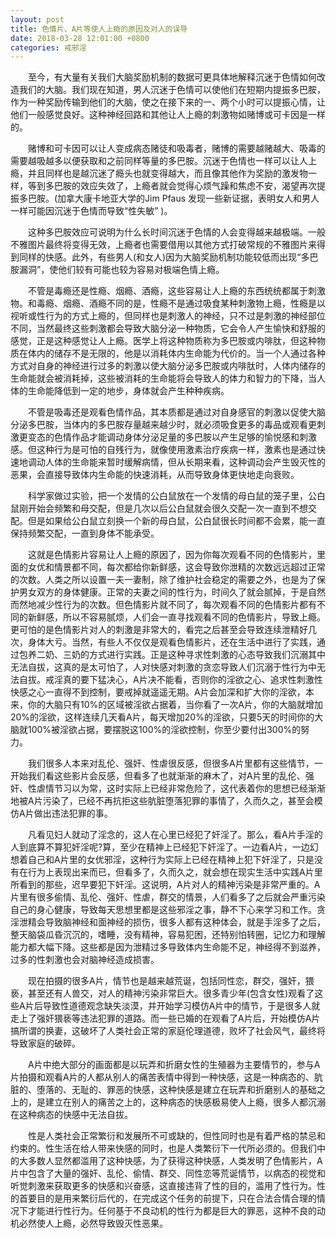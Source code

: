 ```yaml
---
layout: post
title: 色情片、A片等使人上瘾的原因及对人的误导
date: 2018-03-28 12:01:00 +0800
categories: 戒邪淫
---
```


　　至今，有大量有关我们大脑奖励机制的数据可更具体地解释沉迷于色情如何改造我们的大脑。我们现在知道，男人沉迷于色情可以使他们在短期内提振多巴胺，作为一种奖励传输到他们的大脑，使之在接下来的一、两个小时可以提振心情，让他们一般感觉良好。这种神经回路和其他让人上瘾的刺激物如赌博或可卡因是一样的。
　　赌博和可卡因可以让人变成病态赌徒和吸毒者，赌博的需要越赌越大、吸毒的需要越吸越多以便获取和之前同样等量的多巴胺。沉迷于色情也一样可以让人上瘾，并且同样也是越沉迷了瘾头也就变得越大，而且像其他作为奖励的激发物一样，等到多巴胺的效应失效了，上瘾者就会觉得心烦气躁和焦虑不安，渴望再次提振多巴胺。(加拿大康卡地亚大学的Jim Pfaus 发现一些新证据，表明女人和男人一样可能因沉迷于色情而导致“性失敏” )。
　　这种多巴胺效应可说明为什么长时间沉迷于色情的人会变得越来越极端。一般不雅图片最终将变得无效，上瘾者也需要借用以其他方式打破常规的不雅图片来得到同样的快感。此外，有些男人(和女人)因为大脑奖励机制功能较低而出现“多巴胺漏洞”，使他们较有可能也较为容易对极端色情上瘾。
　　不管是毒瘾还是性瘾、烟瘾、酒瘾，这些容易让人上瘾的东西统统都属于刺激物。和毒瘾、烟瘾、酒瘾不同的是，性瘾不是通过吸食某种刺激物上瘾，性瘾是以视听或性行为的方式上瘾的，但同样也是刺激人的神经，只不过是刺激的神经部位不同，当然最终这些刺激都会导致大脑分泌一种物质，它会令人产生愉快和舒服的感觉，正是这种感觉让人上瘾。医学上将这种物质称为多巴胺或内啡肽，但这种物质在体内的储存不是无限的，他是以消耗体内生命能为代价的。当一个人通过各种方式对自身的神经进行过多的刺激以使大脑分泌多巴胺或内啡肽时，人体内储存的生命能就会被消耗掉，这些被消耗的生命能将会导致人的体力和智力的下降，当人体的生命能降低到一定的地步，身体就会产生种种疾病。
　　不管是吸毒还是观看色情作品，其本质都是通过对自身感官的刺激以促使大脑分泌多巴胺，当体内的多巴胺存量越来越少时，就必须吸食更多的毒品或观看更刺激更变态的色情作品才能调动身体分泌足量的多巴胺以产生足够的愉悦感和刺激感。但这种行为是可怕的自残行为，就像使用激素治疗疾病一样，激素也是通过快速地调动人体的生命能来暂时缓解病情，但从长期来看，这种调动会产生毁灭性的恶果，会直接导致体内生命能的快速消耗，从而导致身体更快地走向衰败。
　　科学家做过实验，把一个发情的公白鼠放在一个发情的母白鼠的笼子里，公白鼠刚开始会频繁和母交配，但是几次以后公白鼠就会很久交配一次一直到不想交配。但是如果给公白鼠立刻换一个新的母白鼠，公白鼠很长时间都不会累，能一直保持频繁交配，一直到身体不能承受。
　　这就是色情影片容易让人上瘾的原因了，因为你每次观看不同的色情影片，里面的女优和情景都不同，每次都给你新鲜感，这会导致你泄精的次数远远超过正常的次数。人类之所以设置一夫一妻制，除了维护社会稳定的需要之外，也是为了保护男女双方的身体健康。正常的夫妻之间的性行为，时间久了就会腻掉，于是自然而然地减少性行为的次数。但色情影片就不同了，每次观看不同的色情影片都有不同的新鲜感，所以不容易腻烦，人们会一直寻找观看不同的色情影片，导致上瘾。更可怕的是色情影片对人的刺激是非常大的，看完之后甚至会导致连续泄精好几次，身体大亏。当然，有些人不仅仅是观看色情影片，还在生活中进行了实践，通过包养二奶、三奶的方式进行实践。正是这种寻求性刺激的心态导致我们沉溺其中无法自拔，这真的是太可怕了，人对快感对刺激的贪恋导致人们沉溺于性行为中无法自拔。戒淫真的要下猛决心，A片决不能看，否则你的淫欲之心、追求性刺激性快感之心一直得不到控制，要戒掉就遥遥无期。A片会加深和扩大你的淫欲，本来，你的大脑只有10%的区域被淫欲占据着，当你看了一次A片，你的大脑就增加20%的淫欲，这样连续几天看A片，每天增加20%的淫欲，只要5天的时间你的大脑就100%被淫欲占据，要摆脱这100%的淫欲控制，你至少要付出300%的努力。
　　我们很多人本来对乱伦、强奸、性虐很反感，但很多A片里都有这些情节，一开始我们看这些影片会反感，但看多了也就渐渐的麻木了，对A片里的乱伦、强奸、性虐情节习以为常，这时实际上已经非常危险了，这代表着你的思想已经渐渐地被A片污染了，已经不再抗拒这些肮脏堕落犯罪的事情了，久而久之，甚至会模仿A片做出违法犯罪的事。
　　凡看见妇人就动了淫念的，这人在心里已经犯了奸淫了。那么，看A片手淫的人到底算不算犯奸淫呢?算，至少在精神上已经犯下奸淫了。一边看A片，一边幻想着自己和A片里的女优邪淫，这种行为实际上已经在精神上犯下奸淫了，只是没有在行为上表现出来而已，但看多了，久而久之，就会想在现实生活中实践A片里所看到的那些，迟早要犯下奸淫。这说明，A片对人的精神污染是非常严重的。A片里有很多偷情、乱伦、强奸、性虐，群交的情景，人们看多了之后就会严重污染自己的身心健康，导致每天思想里都是这些邪淫之事，静不下心来学习和工作。贪淫泄精会导致脑神经和面神经的损伤，很多人都有这种体会，就是手淫多了之后，整天脑袋瓜昏沉沉的，嗜睡，没有精神，容易犯困，还特别怕转圈，记忆力和理解能力都大幅下降。这些都是因为泄精过多导致体内生命能不足，神经得不到滋养，过多的性刺激也会对脑神经造成损害。
　　现在拍摄的很多A片，情节也是越来越荒诞，包括同性恋，群交，强奸，猥亵，甚至还有人兽交，对人的精神污染非常巨大。很多青少年(包含女性)观看了这些A片后导致性道德观念缺失淡漠，并开始学习模仿A片中的情节，于是很多人就走上了强奸猥亵等违法犯罪的道路。而一些已婚的在观看了A片后，开始模仿A片搞所谓的换妻，这破坏了人类社会正常的家庭伦理道德，败坏了社会风气，最终将导致家庭的破碎。
　　A片中绝大部分的画面都是以玩弄和折磨女性的生殖器为主要情节的，参与A片拍摄和观看A片的人都从别人的痛苦表情中得到一种快感，这是一种病态的、肮脏的、堕落的、无耻的、罪恶的快感，这种快感是建立在玩弄和折磨别人的基础之上的，是建立在别人的痛苦之上的，这种病态的快感极易使人上瘾，很多人都沉溺在这种病态的快感中无法自拔。
　　性是人类社会正常繁衍和发展所不可或缺的，但性同时也是有着严格的禁忌和约束的。性生活在给人带来快感的同时，也是人类繁衍下一代所必须的。但我们中的大多数人显然都滥用了这种快感，为了获得这种快感，人类发明了色情影片，A片中包含了大量的强奸、乱伦、偷情、群交、同性恋等荒诞情节，以病态的视觉和听觉刺激来获取更多的快感和兴奋感，这直接违背了性的目的，滥用了性行为。性的首要目的是用来繁衍后代的，在完成这个任务的前提下，只在合法合情合理的情况下才能进行性行为。任何基于不良动机的性行为都是巨大的罪恶，这种不良的动机必然使人上瘾，必然导致毁灭性恶果。
